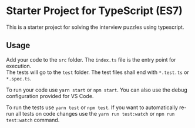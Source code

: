 # Starter Project for TypeScript (ES7)

This is a starter project for solving the interview puzzles using typescript.

## Usage

Add your code to the `src` folder. The `index.ts` file is the entry point for execution.  
The tests will go to the `test` folder. The test files shall end with `*.test.ts` or `*.spec.ts`.

To run your code use `yarn start` or `npm start`. You can also use the debug configuration provided for VS Code.

To run the tests use `yarn test` or `npm test`. If you want to automatically re-run all tests on code changes use the `yarn run test:watch` or `npm run test:watch` command.